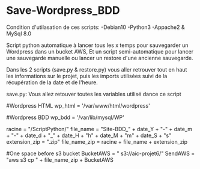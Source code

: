 # Save-Wordpress_BDD

Condition d'utilasation de ces scripts:
-Debian10
-Python3
-Appache2 & MySql 8.0




Script python automatique à lancer tous les x temps pour sauvegarder un Wordpress dans un bucket AWS, Et un script semi-automatique pour lancer une sauvegarde manuelle ou lancer un restore d'une ancienne sauvegarde.

Dans les 2 scripts (save.py & restore.py) vous aller retrouver tout en haut les informations sur le projet, puis les imports utilisées suivi de la récupération de la date et de l'heure.


save.py: Vous allez retouver toutes les variables utilisé dance ce script

#Wordpress HTML
wp_html = '/var/www/html/wordpress'

#Wordpress BDD
wp_bdd = '/var/lib/mysql/WP'

racine = "/ScriptPython/"
file_name = "Site-BDD_" + date_Y + "-" + date_m + "-" + date_d + "_" + date_H + "h" + date_M + "m" + date_S + "s"
extension_zip = ".zip"
file_name_zip = racine + file_name + extension_zip

#One space before s3 bucket
BucketAWS = " s3://aic-projet6/"
SendAWS = "aws s3 cp " + file_name_zip + BucketAWS


